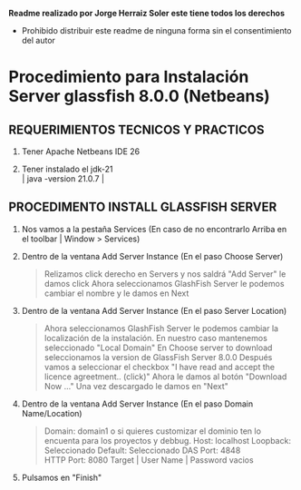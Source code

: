 

**Readme realizado por Jorge Herraiz Soler  este tiene todos los derechos**

- Prohibido distribuir este readme de ninguna forma sin el 
         consentimiento  del autor
         

# Procedimiento para Instalación Server glassfish 8.0.0  (Netbeans)



## REQUERIMIENTOS TECNICOS  Y  PRACTICOS

1. Tener Apache Netbeans IDE 26  
 
2. Tener instalado el jdk-21   
   | java -version 21.0.7 | 


## PROCEDIMENTO  INSTALL   GLASSFISH  SERVER 

1. Nos vamos a la pestaña Services 
   (En caso de no encontrarlo  Arriba en el toolbar |  Window  > Services)

2. Dentro de la ventana Add Server Instance (En el paso Choose Server) 
    > Relizamos click derecho  en Servers y nos saldrá  "Add Server" le damos 
       click
    > Ahora seleccionamos GlashFish Server le podemos cambiar el nombre y le 
       damos en  Next

3. Dentro de la ventana Add Server Instance (En el paso Server Location) 
    > Ahora seleccionamos GlashFish Server le podemos cambiar la localización
       de la instalación.
    > En nuestro caso mantenemos seleccionado "Local Domain"
    > En Choose server to download seleccionamos la version de 
       GlassFish Server 8.0.0
    > Después vamos a seleccionar el checkbox "I have read and accept 
       the licence agreetment.. (click)"
    > Ahora le damos al botón "Download Now ..." 
    > Una vez descargado le damos en "Next"
    
4. Dentro de la ventana Add Server Instance (En el paso Domain Name/Location) 
    > Domain: domain1 o si quieres customizar el dominio ten lo encuenta
               para los proyectos y debbug.
    > Host: localhost
    > Loopback: Seleccionado
    > Default: Seleccionado
    > DAS Port: 4848    
    > HTTP Port: 8080
    > Target  |   User Name  |  Password vacios

5. Pulsamos en "Finish"
    

